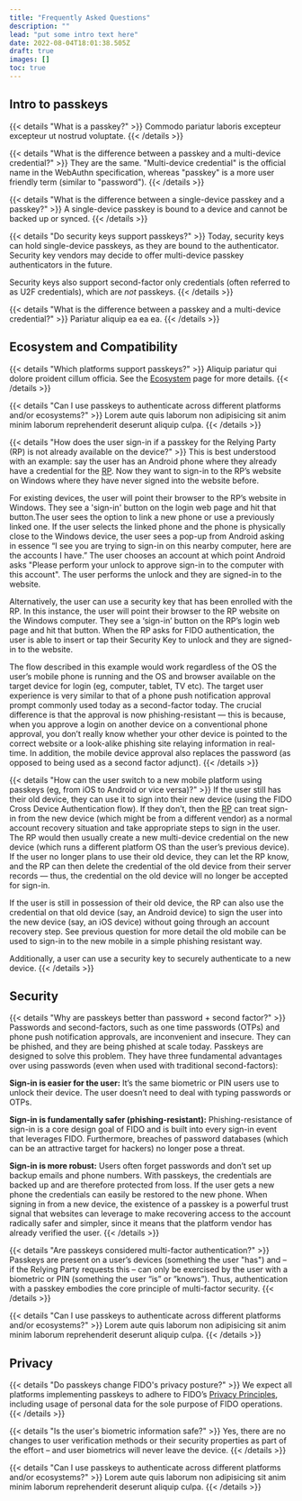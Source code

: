 ```yaml
---
title: "Frequently Asked Questions"
description: ""
lead: "put some intro text here"
date: 2022-08-04T18:01:38.505Z
draft: true
images: []
toc: true
---
```


## Intro to passkeys

{{< details "What is a passkey?" >}}
Commodo pariatur laboris excepteur excepteur ut nostrud voluptate.
{{< /details >}}

{{< details "What is the difference between a passkey and a multi-device credential?" >}}
They are the same. "Multi-device credential" is the official name in the WebAuthn specification, whereas "passkey" is a more user friendly term (similar to "password").
{{< /details >}}

{{< details "What is the difference between a single-device passkey and a passkey?" >}}
A single-device passkey is bound to a device and cannot be backed up or synced.
{{< /details >}}

{{< details "Do security keys support passkeys?" >}}
Today, security keys can hold single-device passkeys, as they are bound to the authenticator. Security key vendors may decide to offer multi-device passkey authenticators in the future.

Security keys also support second-factor only credentials (often referred to as U2F credentials), which are _not_ passkeys.
{{< /details >}}

{{< details "What is the difference between a passkey and a multi-device credential?" >}}
Pariatur aliquip ea ea ea.
{{< /details >}}

## Ecosystem and Compatibility

{{< details "Which platforms support passkeys?" >}}
Aliquip pariatur qui dolore proident cillum officia. See the [Ecosystem](/ecosystem) page for more details.
{{< /details >}}

{{< details "Can I use passkeys to authenticate across different platforms and/or ecosystems?" >}}
Lorem aute quis laborum non adipisicing sit anim minim laborum reprehenderit deserunt aliquip culpa.
{{< /details >}}

{{< details "How does the user sign-in if a passkey for the Relying Party (RP) is not already available on the device?" >}}
This is best understood with an example: say the user has an Android phone where they already have a credential for the [RP](/docs/reference/terms/#relying-party-rp). Now they want to sign-in to the RP’s website on Windows where they have never signed into the website before.

For existing devices, the user will point their browser to the RP’s website in Windows. They see a 'sign-in' button on the login web page and hit that button.The user sees the option to link a new phone or use a previously linked one. If the user selects the linked phone and the phone is physically close to the Windows device, the user sees a pop-up from Android asking in essence “I see you are trying to sign-in on this nearby computer, here are the accounts I have.” The user chooses an account at which point Android asks "Please perform your unlock to approve sign-in to the computer with this account". The user performs the unlock and they are signed-in to the website.

Alternatively, the user can use a security key that has been enrolled with the RP. In this instance, the user will point their browser to the RP website on the Windows computer. They see a ‘sign-in’ button on the RP’s login web page and hit that button. When the RP asks for FIDO authentication, the user is able to insert or tap their Security Key to unlock and they are signed-in to the website.

The flow described in this example would work regardless of the OS the user’s mobile phone is running and the OS and browser available on the target device for login (eg, computer, tablet, TV etc). The target user experience is very similar to that of a phone push notification approval prompt commonly used today as a second-factor today. The crucial difference is that the approval is now phishing-resistant — this is because, when you approve a login on another device on a conventional phone approval, you don’t really know whether your other device is pointed to the correct website or a look-alike phishing site relaying information in real-time. In addition, the mobile device approval also replaces the password (as opposed to being used as a second factor adjunct).
{{< /details >}}

{{< details "How can the user switch to a new mobile platform using passkeys (eg, from iOS to Android or vice versa)?" >}}
If the user still has their old device, they can use it to sign into their new device (using the FIDO Cross Device Authentication flow). If they don’t, then the [RP](/docs/reference/terms/#relying-party-rp) can treat sign-in from the new device (which might be from a different vendor) as a normal account recovery situation and take appropriate steps to sign in the user. The RP would then usually create a new multi-device credential on the new device (which runs a different platform OS than the user’s previous device). If the user no longer plans to use their old device, they can let the RP know, and the RP can then delete the credential of the old device from their server records — thus, the credential on the old device will no longer be accepted for sign-in.

If the user is still in possession of their old device, the RP can also use the credential on that old device (say, an Android device) to sign the user into the new device (say, an iOS device) without going through an account recovery step. See previous question for more detail the old mobile can be used to sign-in to the new mobile in a simple phishing resistant way.

Additionally, a user can use a security key to securely authenticate to a new device.
{{< /details >}}

## Security

{{< details "Why are passkeys better than password + second factor?" >}}
Passwords and second-factors, such as one time passwords (OTPs) and phone push notification approvals, are inconvenient and insecure. They can be phished, and they are being phished at scale today. Passkeys are designed to solve this problem. They have three fundamental advantages over using passwords (even when used with traditional second-factors):

**Sign-in is easier for the user:** It’s the same biometric or PIN users use to unlock their device. The user doesn’t need to deal with typing passwords or OTPs.

**Sign-in is fundamentally safer (phishing-resistant):** Phishing-resistance of sign-in is a core design goal of FIDO and is built into every sign-in event that leverages FIDO. Furthermore, breaches of password databases (which can be an attractive target for hackers) no longer pose a threat.<br>

**Sign-in is more robust:** Users often forget passwords and don’t set up backup emails and phone numbers. With passkeys, the credentials are backed up and are therefore protected from loss. If the user gets a new phone the credentials can easily be restored to the new phone. When signing in from a new device, the existence of a passkey is a powerful trust signal that websites can leverage to make recovering access to the account radically safer and simpler, since it means that the platform vendor has already verified the user.
{{< /details >}}

{{< details "Are passkeys considered multi-factor authentication?" >}}
Passkeys are present on a user’s devices (something the user "has") and – if the Relying Party requests this – can only be exercised by the user with a biometric or PIN (something the user “is” or ”knows”). Thus, authentication with a passkey embodies the core principle of multi-factor security.
{{< /details >}}

{{< details "Can I use passkeys to authenticate across different platforms and/or ecosystems?" >}}
Lorem aute quis laborum non adipisicing sit anim minim laborum reprehenderit deserunt aliquip culpa.
{{< /details >}}

## Privacy

{{< details "Do passkeys change FIDO's privacy posture?" >}}
We expect all platforms implementing passkeys to adhere to FIDO’s [Privacy Principles](https://media.fidoalliance.org/wp-content/uploads/2014/12/FIDO_Alliance_Whitepaper_Privacy_Principles.pdf), including usage of personal data for the sole purpose of FIDO operations.
{{< /details >}}

{{< details "Is the user's biometric information safe?" >}}
Yes, there are no changes to user verification methods or their security properties as part of the effort – and user biometrics will never leave the device.
{{< /details >}}

{{< details "Can I use passkeys to authenticate across different platforms and/or ecosystems?" >}}
Lorem aute quis laborum non adipisicing sit anim minim laborum reprehenderit deserunt aliquip culpa.
{{< /details >}}
